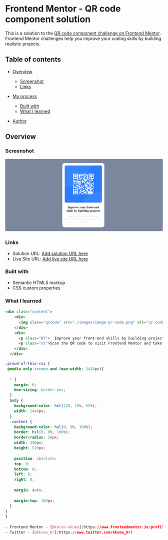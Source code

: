 # Frontend Mentor - QR code component solution

This is a solution to the [QR code component challenge on Frontend Mentor](https://www.frontendmentor.io/challenges/qr-code-component-iux_sIO_H). Frontend Mentor challenges help you improve your coding skills by building realistic projects. 

## Table of contents

- [Overview](#overview)
  - [Screenshot](#screenshot)
  - [Links](#links)
- [My process](#my-process)
  - [Built with](#built-with)
  - [What I learned](#what-i-learned)

- [Author](#author)


## Overview

### Screenshot

![](./images/Screenshot%202022-08-30%20091221.png)

### Links

- Solution URL: [Add solution URL here](https://your-solution-url.com)
- Live Site URL: [Add live site URL here](https://your-live-site-url.com)


### Built with

- Semantic HTML5 markup
- CSS custom properties

### What I learned

```html
<div class="content">
    <div>
      <img class="qrcode" src="./images/image-qr-code.png" alt="qr code" >
    </div>
    <div>
      <p class="BT">  Improve your front-end skills by building projects</p>
      <p class="st">Scan the QR code to visit Frontend Mentor and take your coding skills to the next level</p>
    </div>
  </div>
```
```css
.proud-of-this-css {
 @media only screen and (max-width: 1440px){

  * {
    margin: 0;
    box-sizing: border-box;
  }
  body {
    background-color: hsl(220, 15%, 55%);
    width: 1440px;
  }
  .content {
    background-color: hsl(0, 0%, 100%);
    border: hsl(0, 0%, 100%);
    border-radius: 20px;
    width: 340px;
    height: 520px;
  
    position: absolute;
    top: 0;
    bottom: 0;
    left: 0;
    right: 0;
  
    margin: auto;
  
    margin-top: 100px;
  }
}
}

- Frontend Mentor - [@Karen-akuma](https://www.frontendmentor.io/profile/Karen Hervie)
- Twitter - [@Akuma_Hr](https://www.twitter.com/Akuma_Hr)
